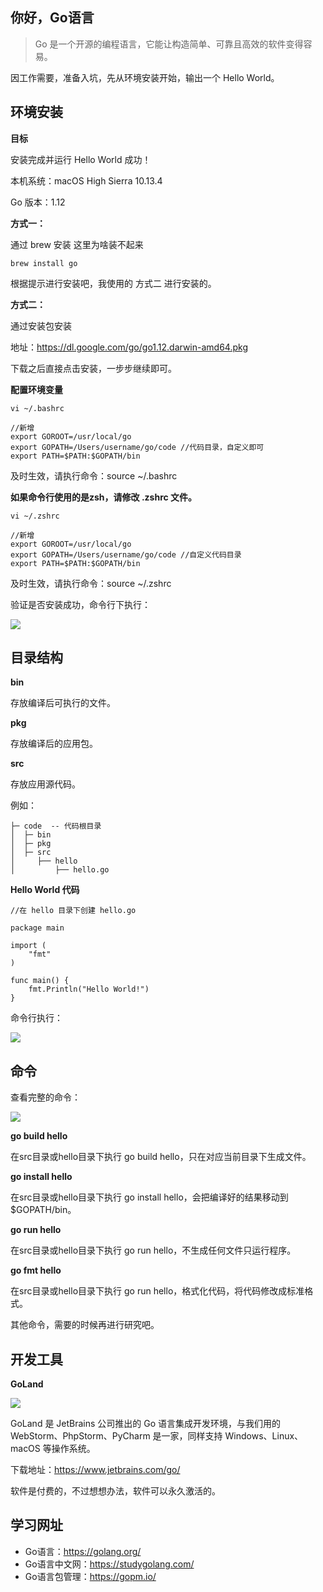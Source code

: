 ## 你好，Go语言

> Go 是一个开源的编程语言，它能让构造简单、可靠且高效的软件变得容易。

因工作需要，准备入坑，先从环境安装开始，输出一个 Hello World。

## 环境安装

**目标**

安装完成并运行 Hello World 成功！

本机系统：macOS High Sierra 10.13.4

Go 版本：1.12


**方式一：**

通过 brew 安装
这里为啥装不起来

```
brew install go
```

根据提示进行安装吧，我使用的 方式二 进行安装的。


**方式二：**

通过安装包安装

地址：https://dl.google.com/go/go1.12.darwin-amd64.pkg

下载之后直接点击安装，一步步继续即可。


**配置环境变量**

```
vi ~/.bashrc

//新增
export GOROOT=/usr/local/go
export GOPATH=/Users/username/go/code //代码目录，自定义即可
export PATH=$PATH:$GOPATH/bin
```

及时生效，请执行命令：source ~/.bashrc

**如果命令行使用的是zsh，请修改 .zshrc 文件。**

```
vi ~/.zshrc

//新增
export GOROOT=/usr/local/go
export GOPATH=/Users/username/go/code //自定义代码目录
export PATH=$PATH:$GOPATH/bin
```

及时生效，请执行命令：source ~/.zshrc

验证是否安装成功，命令行下执行：

![](https://github.com/xinliangnote/Go/blob/master/00-基础语法/images/01-环境安装/1_go_1.png)

## 目录结构

**bin**

存放编译后可执行的文件。

**pkg**

存放编译后的应用包。

**src**

存放应用源代码。

例如：

```
├─ code  -- 代码根目录
│  ├─ bin
│  ├─ pkg
│  ├─ src
│     ├── hello
│         ├── hello.go
```

**Hello World 代码**

```
//在 hello 目录下创建 hello.go

package main

import (
	"fmt"
)

func main() {
	fmt.Println("Hello World!")
}
```

命令行执行：

![](https://github.com/xinliangnote/Go/blob/master/00-基础语法/images/01-环境安装/1_go_2.png)

## 命令

查看完整的命令：

![](https://github.com/xinliangnote/Go/blob/master/00-基础语法/images/01-环境安装/1_go_3.png)

**go build hello**

在src目录或hello目录下执行 go build hello，只在对应当前目录下生成文件。

**go install hello**

在src目录或hello目录下执行 go install hello，会把编译好的结果移动到 $GOPATH/bin。

**go run hello**

在src目录或hello目录下执行 go run hello，不生成任何文件只运行程序。

**go fmt hello**

在src目录或hello目录下执行 go run hello，格式化代码，将代码修改成标准格式。

其他命令，需要的时候再进行研究吧。

## 开发工具

**GoLand**

![](https://github.com/xinliangnote/Go/blob/master/00-基础语法/images/01-环境安装/1_go_4.png)

GoLand 是 JetBrains 公司推出的 Go 语言集成开发环境，与我们用的 WebStorm、PhpStorm、PyCharm 是一家，同样支持 Windows、Linux、macOS 等操作系统。

下载地址：https://www.jetbrains.com/go/

软件是付费的，不过想想办法，软件可以永久激活的。

## 学习网址

- Go语言：https://golang.org/
- Go语言中文网：https://studygolang.com/
- Go语言包管理：https://gopm.io/
